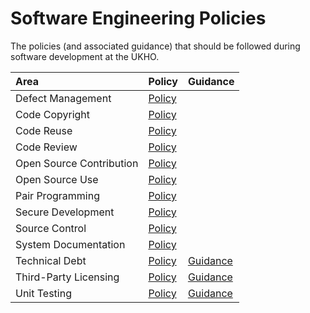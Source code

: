 # Software Engineering Policies

The policies (and associated guidance) that should be followed during software development at the UKHO.

| Area | Policy | Guidance |
| :--- | :--- | :--- |
| Defect Management | [Policy](/DefectManagement/DefectManagementPolicy.md) | |
| Code Copyright | [Policy](/CodeCopyright/CodeCopyrightPolicy.md) | |
| Code Reuse | [Policy](/CodeReuse/CodeReusePolicy.md) | |
| Code Review | [Policy](/CodeReview/CodeReviewPolicy.md) | |
| Open Source Contribution | [Policy](/OpenSourceContribution/OpenSourceContributionPolicy.md) | |
| Open Source Use | [Policy](/OpenSourceUse/OpenSourceUsePolicy.md) | |
| Pair Programming | [Policy](/PairProgramming/PairProgrammingPolicy.md) | |
| Secure Development | [Policy](/SecureDevelopment/SecureDevelopmentPolicy.md) | |
| Source Control | [Policy](SourceControl/SourceControlPolicy.md) | |
| System Documentation | [Policy](/SystemDocumentation/SystemDocumentationPolicy.md) | |
| Technical Debt | [Policy](/TechnicalDebt/TechnicalDebtPolicy.md) | [Guidance](/TechnicalDebt/TechnicalDebtGuidance.md) |
| Third-Party Licensing | [Policy](/ThirdPartyLicensing/ThirdPartyLicensingPolicy.md) | [Guidance](/ThirdPartyLicensing/ThirdPartyLicensingGuidance.md) |
| Unit Testing | [Policy](/UnitTesting/UnitTestingPolicy.md) | [Guidance](/UnitTesting/UnitTestingGuidance.md) |
